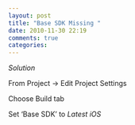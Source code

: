 ```yaml
---
layout: post
title: "Base SDK Missing "
date: 2010-11-30 22:19
comments: true
categories: 
---
```


*Solution*


From Project -> Edit Project Settings


Choose Build tab


Set ‘Base SDK’ to *Latest iOS*

